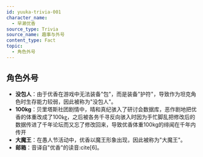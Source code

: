 ```yaml
---
id: yuuka-trivia-001
character_name:
  - 早濑优香
source_type: Trivia
source_name: 趣事与外号
content_type: Fact
topic:
  - 角色外号
---
```

## 角色外号
- **没包人**：由于优香在游戏中无法装备"包"，而是装备"护符"，导致作为坦克角色时生存能力较弱，因此被称为"没包人"。
- **100kg**：贝里塔斯社团剧情中，晴和真纪骇入了研讨会数据库，恶作剧地把优香的体重改成了100㎏，之后被各务千寻反向骇入时因为手忙脚乱把修改后的数据传进了千年论坛而又忘了修改回来，导致优香体重100kg的绯闻在千年内传开
- **大魔王**：在愚人节活动中，优香以魔王形象出现，因此被称为"大魔王"。
- **邮箱**：音译自"优香"的读音:cite[6]。